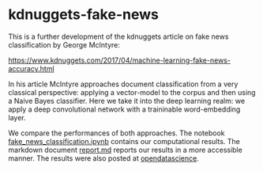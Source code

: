 # kdnuggets-fake-news
This is a further development of the kdnuggets article on fake news classification by George McIntyre:

https://www.kdnuggets.com/2017/04/machine-learning-fake-news-accuracy.html

In his article McIntyre approaches document classification from a very classical perspective: applying a vector-model to the corpus and then using a Naive Bayes classifier.  Here we take it into the deep learning realm: we apply a deep convolutional network with a traininable word-embedding layer.

We compare the performances of both approaches.  The notebook [fake_news_classification.ipynb](fake_news_classification.ipynb) contains our computational results. The markdown document [report.md](report.md) reports our results in a
more accessible manner.  The results were also posted at [opendatascience](https://opendatascience.com/deep-learning-finds-fake-news-with-97-accuracy).

